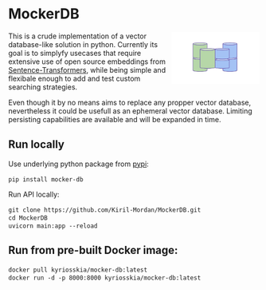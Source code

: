 # MockerDB

<a><img src="https://github.com/Kiril-Mordan/MockerDB/blob/main/docs/mocker_db_logo.png" width="35%" height="35%" align="right" /></a>

This is a crude implementation of a vector database-like solution in python.
Currently its goal is to simplyfy usecases that require extensive use of open source embeddings from [Sentence-Transformers](https://www.sbert.net/docs/pretrained_models.html), while being simple and flexibale enough to add and test custom searching strategies.

Even though it by no means aims to replace any propper vector database, nevertheless it could be
usefull as an ephemeral vector database. Limiting persisting capabilities are available and will be expanded in time.

## Run locally

Use underlying python package from [pypi](https://pypi.org/project/mocker-db/):
```
pip install mocker-db
```

Run API locally:
```
git clone https://github.com/Kiril-Mordan/MockerDB.git
cd MockerDB
uvicorn main:app --reload
```

## Run from pre-built Docker image:

```
docker pull kyriosskia/mocker-db:latest
docker run -d -p 8000:8000 kyriosskia/mocker-db:latest
```